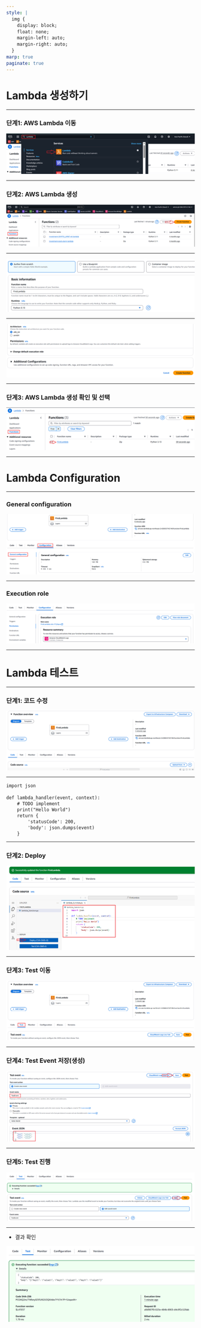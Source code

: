 ```yaml
---
style: |
  img {
    display: block;
    float: none;
    margin-left: auto;
    margin-right: auto;
  }
marp: true
paginate: true
---
```

# Lambda 생성하기 

---
### 단계1: AWS Lambda 이동 
![alt text](image.png)

---
### 단계2: AWS Lambda 생성
![alt text](image-1.png)

---
![alt text](image-2.png)

---
![alt text](image-3.png)

---
### 단계3: AWS Lambda 생성 확인 및 선택
![alt text](image-4.png)

---
# Lambda Configuration

---
### General configuration
![alt text](image-11.png)

---
### Execution role
![alt text](image-12.png)

---
# Lambda 테스트 

---
### 단계1: 코드 수정 
![alt text](image-10.png)

---
```shell
import json

def lambda_handler(event, context):
    # TODO implement
    print("Hello World")
    return {
        'statusCode': 200,
        'body': json.dumps(event)
    }

```

---
### 단계2: Deploy
![alt text](image-9.png)

---
### 단계3: Test 이동 
![alt text](image-5.png)

---
### 단계4: Test Event 저장(생성)
![alt text](image-6.png)

---
### 단계5: Test 진행 
![alt text](image-7.png)

---
- 결과 확인 

![alt text](image-8.png)




